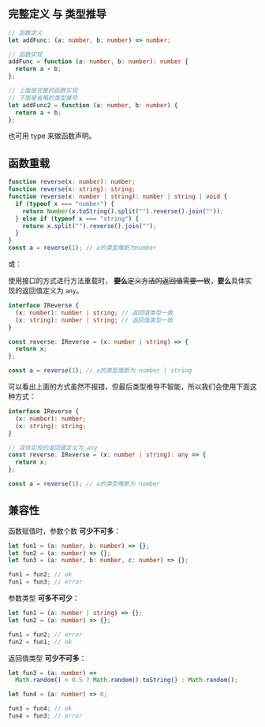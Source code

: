 ## 完整定义 与 类型推导

```typescript
// 函数定义
let addFunc: (a: number, b: number) => number;

// 函数实现
addFunc = function (a: number, b: number): number {
  return a + b;
};

// 上面是完整的函数实现
// 下面是省略的类型推导
let addFunc2 = function (a: number, b: number) {
  return a + b;
};
```

也可用 type 来做函数声明。

## 函数重载

```typescript
function reverse(x: number): number;
function reverse(x: string): string;
function reverse(x: number | string): number | string | void {
  if (typeof x === "number") {
    return Number(x.toString().split("").reverse().join(""));
  } else if (typeof x === "string") {
    return x.split("").reverse().join("");
  }
}
const a = reverse(1); // a的类型推断为number
```

或：

使用接口的方式进行方法重载时， ~~**要么**定义方法的返回值需要一致~~，**要么**具体实现的返回值定义为 `any`。

```typescript
interface IReverse {
  (x: number): number | string; // 返回值类型一致
  (x: string): number | string; // 返回值类型一致
}

const reverse: IReverse = (x: number | string) => {
  return x;
};

const a = reverse(1); // a的类型推断为 number | string
```

可以看出上面的方式虽然不报错，但最后类型推导不智能，所以我们会使用下面这种方式：

```typescript
interface IReverse {
  (x: number): number;
  (x: string): string;
}

// 具体实现的返回值定义为 any
const reverse: IReverse = (x: number | string): any => {
  return x;
};

const a = reverse(1); // a的类型推断为 number
```

## 兼容性

函数赋值时，参数个数 **可少不可多**：

```typescript
let fun1 = (a: number, b: number) => {};
let fun2 = (a: number) => {};
let fun3 = (a: number, b: number, c: number) => {};

fun1 = fun2; // ok
fun1 = fun3; // error
```

参数类型 **可多不可少**：

```typescript
let fun1 = (a: number | string) => {};
let fun2 = (a: number) => {};

fun1 = fun2; // error
fun2 = fun1; // ok
```

返回值类型 **可少不可多**：

```typescript
let fun3 = (a: number) =>
  Math.random() > 0.5 ? Math.random().toString() : Math.random();

let fun4 = (a: number) => 0;

fun3 = fun4; // ok
fun4 = fun3; // error
```

